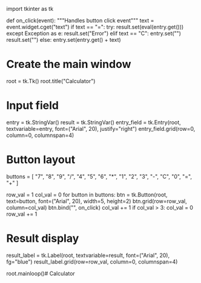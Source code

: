 import tkinter as tk

def on_click(event):
    """Handles button click event"""
    text = event.widget.cget("text")
    if text == "=":
        try:
            result.set(eval(entry.get()))
        except Exception as e:
            result.set("Error")
    elif text == "C":
        entry.set("")
        result.set("")
    else:
        entry.set(entry.get() + text)

# Create the main window
root = tk.Tk()
root.title("Calculator")

# Input field
entry = tk.StringVar()
result = tk.StringVar()
entry_field = tk.Entry(root, textvariable=entry, font=("Arial", 20), justify="right")
entry_field.grid(row=0, column=0, columnspan=4)

# Button layout
buttons = [
    "7", "8", "9", "/", 
    "4", "5", "6", "*", 
    "1", "2", "3", "-", 
    "C", "0", "=", "+"
]

row_val = 1
col_val = 0
for button in buttons:
    btn = tk.Button(root, text=button, font=("Arial", 20), width=5, height=2)
    btn.grid(row=row_val, column=col_val)
    btn.bind("<Button-1>", on_click)
    col_val += 1
    if col_val > 3:
        col_val = 0
        row_val += 1

# Result display
result_label = tk.Label(root, textvariable=result, font=("Arial", 20), fg="blue")
result_label.grid(row=row_val, column=0, columnspan=4)

root.mainloop()# Calculator

